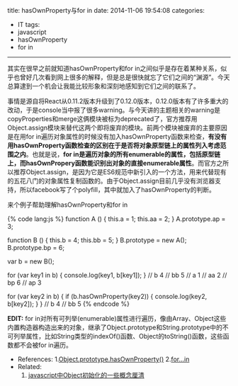 title: hasOwnProperty与for in
date: 2014-11-06 19:54:08
categories:
- IT
tags:
- javascript
- hasOwnProperty
- for in
---
其实在很早之前就知道hasOwnProperty和for in之间似乎是存在着某种关系，似乎也曾好几次看到网上很多的解释，但是总是很快就忘了它们之间的“渊源”。今天总算逮到一个机会让我能比较形象和深刻地感知到它们之间的联系了。

事情是源自将React从0.11.2版本升级到了0.12.0版本，0.12.0版本有了许多重大的改动，于是console当中报了很多warning。与今天讲的主题相关的warning是copyProperties和merge这俩模块被标为deprecated了，官方推荐用Object.assign模块来替代这两个即将废弃的模块。前两个模块被废弃的主要原因是在用for in遍历对象属性的时候没有加入hasOwnProperty函数来检查，**有没有用hasOwnProperty函数检查的区别在于是否将对象原型链上的属性列入考虑范围之内**。也就是说，**for in是遍历对象的所有enumerable的属性，包括原型链上，而hasOwnPropery函数能识别出对象的直接enumerable属性**。而官方之所以推荐Object.assign，是因为它是ES6规范中新引入的一个方法，用来代替现有的五花八门的对象属性复制函数的。由于Object.assign目前几乎没有浏览器支持，所以facebook写了个polyfill，其中就加入了hasOwnProperty的判断。

来个例子帮助理解hasOwnProperty和for in

{% code lang:js %}
function A () {
    this.a = 1;
    this.aa = 2;
}
A.prototype.ap = 3;

function B () {
    this.b = 4;
    this.bb = 5;
}
B.prototype = new A();
B.prototype.bp = 6;

var b = new B();

for (var key1 in b) {
    console.log(key1, b[key1]);
}
// b 4
// bb 5
// a 1
// aa 2
// bp 6
// ap 3

for (var key2 in b) {
    if (b.hasOwnProperty(key2)) {
        console.log(key2, b[key2]);
    }
}
// b 4
// bb 5
{% endcode %}

**EDIT:** for in对所有可列举(enumerable)属性进行遍历，像由Array、Object这些内置构造器构造出来的对象，继承了Object.prototype和String.prototype中的不可列举属性，比如String类型的indexOf()函数、Object的toString()函数，这些函数都不会被for in遍历。

- References:
    1.[Object.prototype.hasOwnProperty()](https://developer.mozilla.org/en-US/docs/Web/JavaScript/Reference/Global_Objects/Object/hasOwnProperty)
    2.[for...in](https://developer.mozilla.org/en-US/docs/Web/JavaScript/Reference/Statements/for...in)
- Related:
    1. [javascript中Object初始化的一些概念厘清](/blog/2015/02/07/js-object-initializer-concept/)
